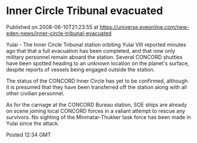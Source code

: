 # Inner Circle Tribunal evacuated
Published on 2008-06-10T21:23:55 at https://universe.eveonline.com/new-eden-news/inner-circle-tribunal-evacuated

Yulai - The Inner Circle Tribunal station orbiting Yulai VIII reported minutes ago that that a full evacuation has been completed, and that now only military personnel remain aboard the station. Several CONCORD shuttles have been spotted heading to an unknown location on the planet's surface, despite reports of vessels being engaged outside the station.

The status of the CONCORD Inner Circle has yet to be confirmed, although it is presumed that they have been transferred off the station along with all other civilian personnel.

As for the carnage at the CONCORD Bureau station, SOE ships are already on scene joining local CONCORD forces in a valiant attempt to rescue any survivors. No sighting of the Minmatar-Thukker task force has been made in Yulai since the attack.

Posted 12:34 GMT
